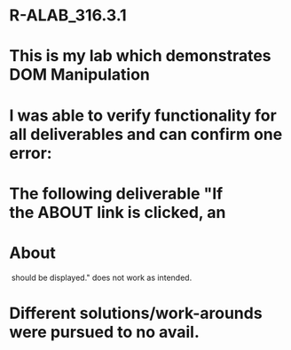 # R-ALAB_316.3.1

# This is my lab which demonstrates DOM Manipulation 
# I was able to verify functionality for all deliverables and can confirm one error:
# The following deliverable "If the ABOUT link is clicked, an <h1>About</h1> should be displayed." does not work as intended.
# Different solutions/work-arounds were pursued to no avail. 

